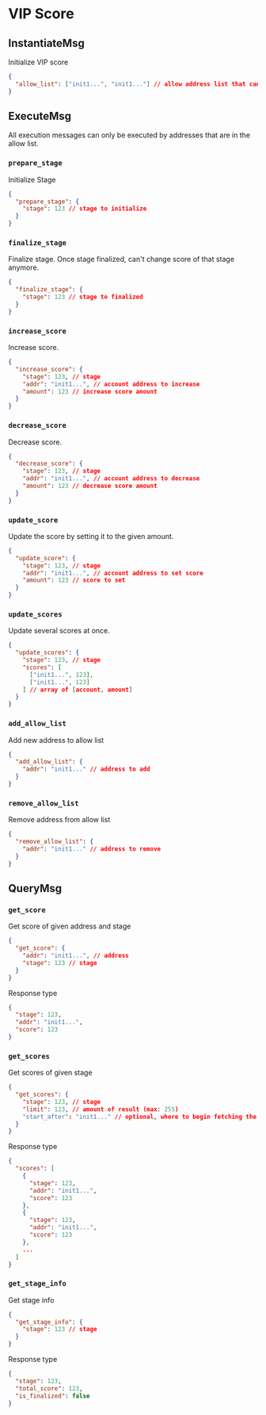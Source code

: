 # VIP Score

## InstantiateMsg

Initialize VIP score

```json
{
  "allow_list": ["init1...", "init1..."] // allow address list that can execute contract msg
}
```

## ExecuteMsg

All execution messages can only be executed by addresses that are in the allow list.

### `prepare_stage`

Initialize Stage

```json
{
  "prepare_stage": {
    "stage": 123 // stage to initialize
  }
}
```

### `finalize_stage`

Finalize stage. Once stage finalized, can't change score of that stage anymore.

```json
{
  "finalize_stage": {
    "stage": 123 // stage to finalized
  }
}
```

### `increase_score`

Increase score.

```json
{
  "increase_score": {
    "stage": 123, // stage
    "addr": "init1...", // account address to increase
    "amount": 123 // increase score amount
  }
}
```

### `decrease_score`

Decrease score.

```json
{
  "decrease_score": {
    "stage": 123, // stage
    "addr": "init1...", // account address to decrease
    "amount": 123 // decrease score amount
  }
}
```

### `update_score`

Update the score by setting it to the given amount.

```json
{
  "update_score": {
    "stage": 123, // stage
    "addr": "init1...", // account address to set score
    "amount": 123 // score to set
  }
}
```

### `update_scores`

Update several scores at once.

```json
{
  "update_scores": {
    "stage": 123, // stage
    "scores": [
      ["init1...", 123],
      ["init1...", 123]
    ] // array of [account, amount]
  }
}
```

### `add_allow_list`

Add new address to allow list

```json
{
  "add_allow_list": {
    "addr": "init1..." // address to add
  }
}
```

### `remove_allow_list`

Remove address from allow list

```json
{
  "remove_allow_list": {
    "addr": "init1..." // address to remove
  }
}
```

## QueryMsg

### `get_score`

Get score of given address and stage

```json
{
  "get_score": {
    "addr": "init1...", // address
    "stage": 123 // stage
  }
}
```

Response type

```json
{
  "stage": 123,
  "addr": "init1...",
  "score": 123
}
```

### `get_scores`

Get scores of given stage

```json
{
  "get_scores": {
    "stage": 123, // stage
    "limit": 123, // amount of result (max: 255)
    "start_after": "init1..." // optional, where to begin fetching the next batch of results
  }
}
```

Response type

```json
{
  "scores": [
    {
      "stage": 123,
      "addr": "init1...",
      "score": 123
    },
    {
      "stage": 123,
      "addr": "init1...",
      "score": 123
    },
    ...
  ]
}
```

### `get_stage_info`

Get stage info

```json
{
  "get_stage_info": {
    "stage": 123 // stage
  }
}
```

Response type

```json
{
  "stage": 123,
  "total_score": 123,
  "is_finalized": false
}
```
